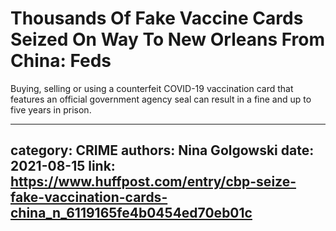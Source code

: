 # Thousands Of Fake Vaccine Cards Seized On Way To New Orleans From China: Feds

Buying, selling or using a counterfeit COVID-19 vaccination card that features an official government agency seal can result in a fine and up to five years in prison.

---
category: CRIME
authors: Nina Golgowski
date: 2021-08-15
link: https://www.huffpost.com/entry/cbp-seize-fake-vaccination-cards-china_n_6119165fe4b0454ed70eb01c
---
